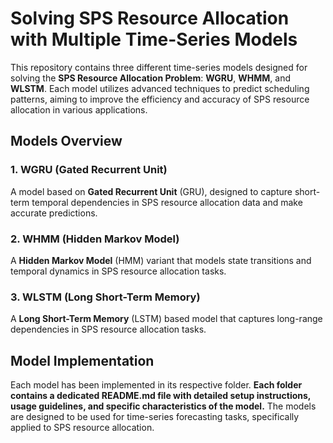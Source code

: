 # Solving SPS Resource Allocation with Multiple Time-Series Models

This repository contains three different time-series models designed for solving the **SPS Resource Allocation Problem**: **WGRU**, **WHMM**, and **WLSTM**. Each model utilizes advanced techniques to predict scheduling patterns, aiming to improve the efficiency and accuracy of SPS resource allocation in various applications.
## Models Overview
### 1. **WGRU (Gated Recurrent Unit)**

A model based on **Gated Recurrent Unit** (GRU), designed to capture short-term temporal dependencies in SPS resource allocation data and make accurate predictions.

### 2. **WHMM (Hidden Markov Model)**

A **Hidden Markov Model** (HMM) variant that models state transitions and temporal dynamics in SPS resource allocation tasks.

### 3. **WLSTM (Long Short-Term Memory)**

A **Long Short-Term Memory** (LSTM) based model that captures long-range dependencies in SPS resource allocation tasks.

## Model Implementation
Each model has been implemented in its respective folder. **Each folder contains a dedicated README.md file with detailed setup instructions, usage guidelines, and specific characteristics of the model.** The models are designed to be used for time-series forecasting tasks, specifically applied to SPS resource allocation.
